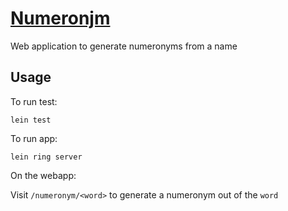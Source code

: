 # [Numeronjm](http://numeronjm.herokuapp.com/)

Web application to generate numeronyms from a name

## Usage

To run test:

    lein test

To run app:

    lein ring server

On the webapp:

Visit `/numeronym/<word>` to generate a numeronym out of the `word`
